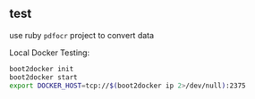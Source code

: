 ## test

use ruby `pdfocr` project to convert data

Local Docker Testing:
```bash
boot2docker init
boot2docker start
export DOCKER_HOST=tcp://$(boot2docker ip 2>/dev/null):2375
```

